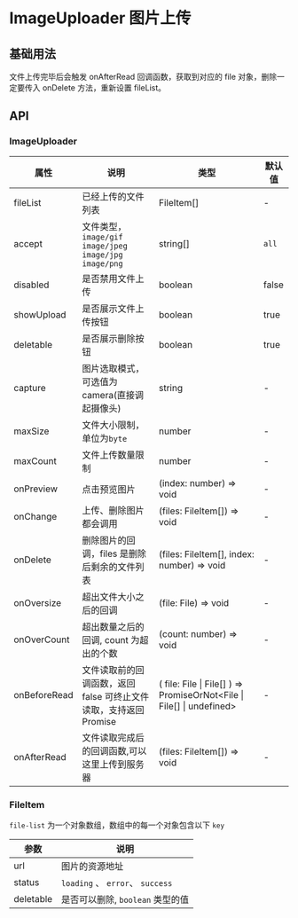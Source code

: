 # ImageUploader 图片上传

## 基础用法

文件上传完毕后会触发 onAfterRead 回调函数，获取到对应的 file 对象，删除一定要传入 onDelete 方法，重新设置 fileList。

<code src="./demos/demo1.tsx"></code>

## API

### ImageUploader

| 属性         | 说明                                                              | 类型                                                                  | 默认值 |
| ------------ | ----------------------------------------------------------------- | --------------------------------------------------------------------- | ------ |
| fileList     | 已经上传的文件列表                                                | FileItem[]                                                            | -      |
| accept       | 文件类型，`image/gif` `image/jpeg` `image/jpg` `image/png`        | string[]                                                              | `all`  |
| disabled     | 是否禁用文件上传                                                  | boolean                                                               | false  |
| showUpload   | 是否展示文件上传按钮                                              | boolean                                                               | true   |
| deletable    | 是否展示删除按钮                                                  | boolean                                                               | true   |
| capture      | 图片选取模式，可选值为 camera(直接调起摄像头)                     | string                                                                | -      |
| maxSize      | 文件大小限制，单位为`byte`                                        | number                                                                | -      |
| maxCount     | 文件上传数量限制                                                  | number                                                                | -      |
| onPreview    | 点击预览图片                                                      | (index: number) => void                                               | -      |
| onChange     | 上传、删除图片都会调用                                            | (files: FileItem[]) => void                                           | -      |
| onDelete     | 删除图片的回调，files 是删除后剩余的文件列表                      | (files: FileItem[], index: number) => void                            | -      |
| onOversize   | 超出文件大小之后的回调                                            | (file: File) => void                                                  | -      |
| onOverCount  | 超出数量之后的回调, count 为超出的个数                            | (count: number) => void                                               | -      |
| onBeforeRead | 文件读取前的回调函数，返回 false 可终止文件读取，支持返回 Promise | ( file: File \| File[] ) => PromiseOrNot<File \| File[] \| undefined> | -      |
| onAfterRead  | 文件读取完成后的回调函数,可以这里上传到服务器                     | (files: FileItem[]) => void                                           | -      |

### FileItem

`file-list` 为一个对象数组，数组中的每一个对象包含以下 `key`

| 参数      | 说明                             |
| --------- | -------------------------------- |
| url       | 图片的资源地址                   |
| status    | `loading` 、 `error`、 `success` |
| deletable | 是否可以删除, `boolean` 类型的值 |
